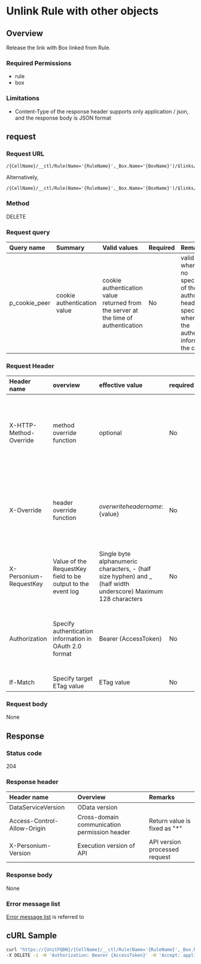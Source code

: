 # Unlink Rule with other objects
## Overview

Release the link with Box linked from Rule.

### Required Permissions
* rule
* box

### Limitations

* Content-Type of the response header supports only application / json, and the response body is JSON format

## request
### Request URL
```
/{CellName}/__ctl/Rule(Name='{RuleName}',_Box.Name='{BoxName}')/$links/_Box(Name='{BoxName}')
```
Alternatively,
```
/{CellName}/__ctl/Rule(Name='{RuleName}',_Box.Name='{BoxName}')/$links/_Box('{BoxName}')
```

### Method
DELETE
### Request query

| Query name | Summary | Valid values ​​| Required | Remarks |
|:--|:--|:--|:--|:--|
| p_cookie_peer | cookie authentication value | cookie authentication value returned from the server at the time of authentication | No | valid only when there is no specification of the authorization header <br> specifying when using the authentication information of the cookie |

### Request Header

| Header name | overview | effective value | required | remarks |
|:--|:--|:--|:--|:--|
| X-HTTP-Method-Override | method override function | optional | No | If you specify this value when requesting with the POST method, the specified value will be used as a method. |
| X-Override|header override function|${overwrite header name}:${value}|No|Overwrite normal HTTP header value. To overwrite multiple headers, specify multiple X-Override headers.|
| X-Personium-RequestKey | Value of the RequestKey field to be output to the event log | Single byte alphanumeric characters, - (half size hyphen) and _ (half width underscore) Maximum 128 characters | No | PCS-${ UNIX time}
| Authorization | Specify authentication information in OAuth 2.0 format | Bearer {AccessToken} | No | * Authentication token acquired with the authentication token acquisition API Token |
| If-Match | Specify target ETag value | ETag value | No | treat as [*] when omitted |
### Request body
None

## Response
### Status code
204
### Response header

| Header name | Overview | Remarks |
|:--|:--|:--|
| DataServiceVersion | OData version ||
| Access-Control-Allow-Origin | Cross-domain communication permission header | Return value is fixed as "*"
| X-Personium-Version | Execution version of API | API version processed request |

### Response body
None

### Error message list
[Error message list](004_Error_Messages.md) is referred to

## cURL Sample

```sh
curl "https://{UnitFQDN}/{CellName}/__ctl/Rule(Name='{RuleName}',_Box.Name='{BoxName}')/\$links/_Box(Name='{BoxName}')" \
-X DELETE -i -H 'Authorization: Bearer {AccessToken}' -H 'Accept: application/json'
```
